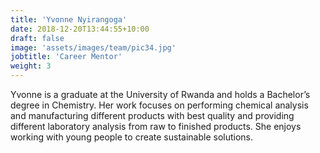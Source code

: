 ```yaml
---
title: 'Yvonne Nyirangoga'
date: 2018-12-20T13:44:55+10:00
draft: false
image: 'assets/images/team/pic34.jpg'
jobtitle: 'Career Mentor'
weight: 3
---
```


Yvonne is a graduate at the University of Rwanda and holds a Bachelor’s degree in Chemistry. Her work focuses on performing chemical analysis and manufacturing different products with best quality and providing different laboratory analysis from raw to finished products. She enjoys working with young people to create sustainable solutions. 
